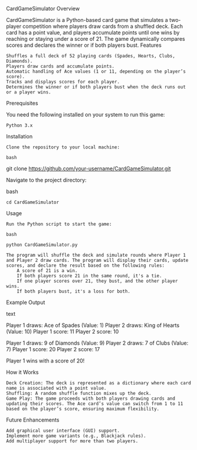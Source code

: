 CardGameSimulator
Overview

CardGameSimulator is a Python-based card game that simulates a two-player competition where players draw cards from a shuffled deck. Each card has a point value, and players accumulate points until one wins by reaching or staying under a score of 21. The game dynamically compares scores and declares the winner or if both players bust.
Features

    Shuffles a full deck of 52 playing cards (Spades, Hearts, Clubs, Diamonds).
    Players draw cards and accumulate points.
    Automatic handling of Ace values (1 or 11, depending on the player’s score).
    Tracks and displays scores for each player.
    Determines the winner or if both players bust when the deck runs out or a player wins.

Prerequisites

You need the following installed on your system to run this game:

    Python 3.x

Installation

    Clone the repository to your local machine:

    bash

git clone https://github.com/your-username/CardGameSimulator.git

Navigate to the project directory:

bash

    cd CardGameSimulator

Usage

    Run the Python script to start the game:

    bash

    python CardGameSimulator.py

    The program will shuffle the deck and simulate rounds where Player 1 and Player 2 draw cards. The program will display their cards, update scores, and declare the result based on the following rules:
        A score of 21 is a win.
        If both players score 21 in the same round, it's a tie.
        If one player scores over 21, they bust, and the other player wins.
        If both players bust, it's a loss for both.

Example Output

text

Player 1 draws: Ace of Spades (Value: 1)
Player 2 draws: King of Hearts (Value: 10)
Player 1 score: 11
Player 2 score: 10

Player 1 draws: 9 of Diamonds (Value: 9)
Player 2 draws: 7 of Clubs (Value: 7)
Player 1 score: 20
Player 2 score: 17

Player 1 wins with a score of 20!

How it Works

    Deck Creation: The deck is represented as a dictionary where each card name is associated with a point value.
    Shuffling: A random shuffle function mixes up the deck.
    Game Play: The game proceeds with both players drawing cards and updating their scores. The Ace card’s value can switch from 1 to 11 based on the player’s score, ensuring maximum flexibility.

Future Enhancements

    Add graphical user interface (GUI) support.
    Implement more game variants (e.g., Blackjack rules).
    Add multiplayer support for more than two players.
